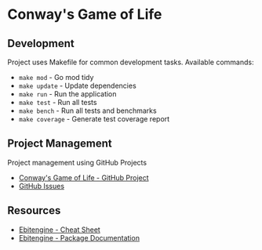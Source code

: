 # Conway's Game of Life

## Development

Project uses Makefile for common development tasks.
Available commands:

- `make mod` - Go mod tidy
- `make update` - Update dependencies
- `make run` - Run the application
- `make test` - Run all tests
- `make bench` - Run all tests and benchmarks
- `make coverage` - Generate test coverage report

## Project Management

Project management using GitHub Projects
* [Conway's Game of Life - GitHub Project](https://github.com/users/kamil-duda/projects/2)
* [GitHub Issues](https://github.com/kamil-duda/conway-game-of-life/issues) 

## Resources

- [Ebitengine - Cheat Sheet](https://ebitengine.org/en/documents/cheatsheet.html)
- [Ebitengine - Package Documentation](https://pkg.go.dev/github.com/hajimehoshi/ebiten/v2)
